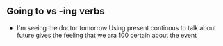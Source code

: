 
## Going to vs -ing verbs
- I'm seeing the doctor tomorrow
Using present continous to talk about future gives the feeling that we ara 100 certain about the event